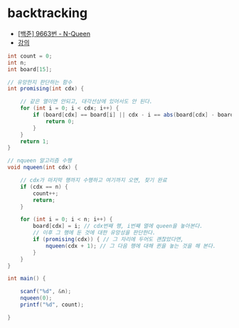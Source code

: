 # backtracking
- [[백준] 9663번 - N-Queen](https://chanhuiseok.github.io/posts/baek-1/)
- [강의](https://www.inflearn.com/course/%EC%95%8C%EA%B3%A0%EB%A6%AC%EC%A6%98-%EA%B0%95%EC%A2%8C/lecture/4077?tab=curriculum)

```java
int count = 0;
int n;
int board[15];

// 유망한지 판단하는 함수
int promising(int cdx) {

	// 같은 열이면 안되고, 대각선상에 있어서도 안 된다.
	for (int i = 0; i < cdx; i++) {
		if (board[cdx] == board[i] || cdx - i == abs(board[cdx] - board[i])) {
			return 0;
		}
	}
	return 1;
}

// nqueen 알고리즘 수행
void nqueen(int cdx) {

	// cdx가 마지막 행까지 수행하고 여기까지 오면, 찾기 완료
	if (cdx == n) {
		count++;
		return;
	}

	for (int i = 0; i < n; i++) {
		board[cdx] = i; // cdx번째 행, i번째 열에 queen을 놓아본다.	
		// 이후 그 행에 둔 것에 대한 유망성을 판단한다.
		if (promising(cdx)) { // 그 자리에 두어도 괜찮았다면,
			nqueen(cdx + 1); // 그 다음 행에 대해 퀸을 놓는 것을 해 본다.
		}
	}
}

int main() {

	scanf("%d", &n);
	nqueen(0);
	printf("%d", count);

}
```
